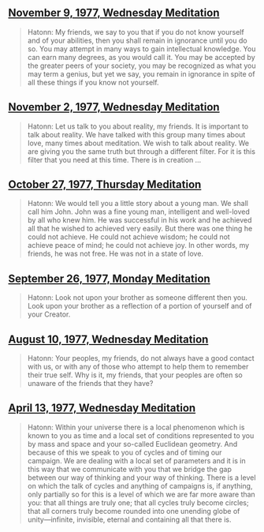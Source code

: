## [November 9, 1977, Wednesday Meditation](en/1977/1977_1109)


> Hatonn: My friends, we say to you that if you do not know yourself and of your abilities, then you shall remain in ignorance until you do so. You may attempt in many ways to gain intellectual knowledge. You can earn many degrees, as you would call it. You may be accepted by the greater peers of your society, you may be recognized as what you may term a genius, but yet we say, you remain in ignorance in spite of all these things if you know not yourself.

[<i class="fas fa-file-pdf"></i>](http://llresearch.org/transcripts/issues/1977/1977_1109.pdf) [<i class="fas fa-external-link-alt"></i>](http://llresearch.org/transcripts/issues/1977/1977_1109.aspx)
 

## [November 2, 1977, Wednesday Meditation](en/1977/1977_1102)


> Hatonn: Let us talk to you about reality, my friends. It is important to talk about reality. We have talked with this group many times about love, many times about meditation. We wish to talk about reality. We are giving you the same truth but through a different filter. For it is this filter that you need at this time. There is in creation …

[<i class="fas fa-file-pdf"></i>](http://llresearch.org/transcripts/issues/1977/1977_1102.pdf) [<i class="fas fa-external-link-alt"></i>](http://llresearch.org/transcripts/issues/1977/1977_1102.aspx)
 

## [October 27, 1977, Thursday Meditation](en/1977/1977_1027)


> Hatonn: We would tell you a little story about a young man. We shall call him John. John was a fine young man, intelligent and well-loved by all who knew him. He was successful in his work and he achieved all that he wished to achieved very easily. But there was one thing he could not achieve. He could not achieve wisdom; he could not achieve peace of mind; he could not achieve joy. In other words, my friends, he was not free. He was not in a state of love.

[<i class="fas fa-file-pdf"></i>](http://llresearch.org/transcripts/issues/1977/1977_1027.pdf) [<i class="fas fa-external-link-alt"></i>](http://llresearch.org/transcripts/issues/1977/1977_1027.aspx)
 

## [September 26, 1977, Monday Meditation](en/1977/1977_0926)


> Hatonn: Look not upon your brother as someone different then you. Look upon your brother as a reflection of a portion of yourself and of your Creator.

[<i class="fas fa-file-pdf"></i>](http://llresearch.org/transcripts/issues/1977/1977_0926.pdf) [<i class="fas fa-external-link-alt"></i>](http://llresearch.org/transcripts/issues/1977/1977_0926.aspx)
 

## [August 10, 1977, Wednesday Meditation](en/1977/1977_0810)


> Hatonn: Your peoples, my friends, do not always have a good contact with us, or with any of those who attempt to help them to remember their true self. Why is it, my friends, that your peoples are often so unaware of the friends that they have?

[<i class="fas fa-file-pdf"></i>](http://llresearch.org/transcripts/issues/1977/1977_0810.pdf) [<i class="fas fa-external-link-alt"></i>](http://llresearch.org/transcripts/issues/1977/1977_0810.aspx)
 

## [April 13, 1977, Wednesday Meditation](en/1977/1977_0413)


> Hatonn: Within your universe there is a local phenomenon which is known to you as time and a local set of conditions represented to you by mass and space and your so-called Euclidean geometry. And because of this we speak to you of cycles and of timing our campaign. We are dealing with a local set of parameters and it is in this way that we communicate with you that we bridge the gap between our way of thinking and your way of thinking. There is a level on which the talk of cycles and anything of campaigns is, if anything, only partially so for this is a level of which we are far more aware than you: that all things are truly one; that all cycles truly become circles; that all corners truly become rounded into one unending globe of unity—infinite, invisible, eternal and containing all that there is.

[<i class="fas fa-file-pdf"></i>](http://llresearch.org/transcripts/issues/1977/1977_0413.pdf) [<i class="fas fa-external-link-alt"></i>](http://llresearch.org/transcripts/issues/1977/1977_0413.aspx)
 